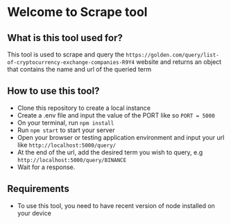 # Welcome to  Scrape tool
## What is this tool used for?
This tool is used to scrape and query the `https://golden.com/query/list-of-cryptocurrency-exchange-companies-R9Y4` website and returns an object that contains the name and url of the queried term
## How to use this tool?
- Clone this repository to create a local instance
- Create a .env file and input the value of the PORT like so `PORT = 5000`
- On your terminal, run `npm install`
- Run `npm start` to start your server
- Open your browser or testing application environment and input your url like `http://localhost:5000/query/`
- At the end of the url, add the desired term you wish to query, e.g `http://localhost:5000/query/BINANCE`
- Wait for a response.

## Requirements
- To use this tool, you need to have recent version of node installed on your device
